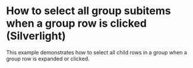 # How to select all group subitems when a group row is clicked (Silverlight)


<p>This example demonstrates how to select all child rows in a group when a group row is expanded or clicked.</p>

<br/>



